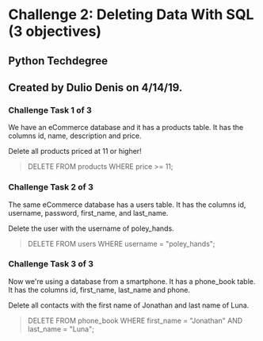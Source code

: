 # Challenge 2: Deleting Data With SQL (3 objectives)
## Python Techdegree
## Created by Dulio Denis on 4/14/19.

### Challenge Task 1 of 3

We have an eCommerce database and it has a products table. It has the columns id, name, description and price.

Delete all products priced at 11 or higher!

> DELETE FROM products WHERE price >= 11;

### Challenge Task 2 of 3

The same eCommerce database has a users table. It has the columns id, username, password, first_name, and last_name.

Delete the user with the username of poley_hands.

> DELETE FROM users WHERE username = "poley_hands";

### Challenge Task 3 of 3

Now we're using a database from a smartphone. It has a phone_book table. It has the columns id, first_name, last_name and phone.

Delete all contacts with the first name of Jonathan and last name of Luna.

> DELETE FROM phone_book WHERE first_name = "Jonathan" AND last_name = "Luna";
